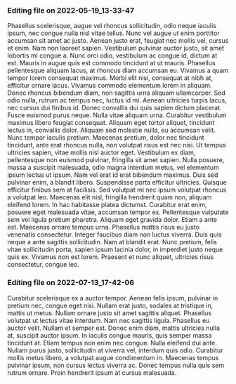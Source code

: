 

### Editing file on 2022-05-19_13-33-47

Phasellus scelerisque, augue vel rhoncus sollicitudin, odio neque iaculis ipsum, nec congue nulla nisl vitae tellus. Nunc vel augue ut enim porttitor accumsan sit amet ac justo. Aenean justo erat, feugiat nec mollis vel, cursus et enim. Nam non laoreet sapien. Vestibulum pulvinar auctor justo, sit amet lobortis mi congue a. Nunc orci odio, vestibulum ac congue id, dictum at est. Mauris in augue quis est commodo tincidunt at ut mauris.
Phasellus pellentesque aliquam lacus, at rhoncus diam accumsan eu. Vivamus a quam tempor lorem consequat maximus. Morbi elit nisi, consequat at nibh at, efficitur ornare lacus. Vivamus commodo elementum lorem in aliquam. Donec rhoncus bibendum diam, non sagittis urna aliquam ullamcorper. Sed odio nulla, rutrum ac tempus nec, luctus id mi. Aenean ultricies turpis lacus, nec cursus dui finibus id. Donec convallis dui quis sapien dictum placerat. Fusce euismod purus neque. Nulla vitae aliquam urna. Curabitur vestibulum maximus libero feugiat consequat. Aliquam eget tortor aliquet, tincidunt lectus in, convallis dolor. Aliquam sed molestie nulla, eu accumsan velit.
Nunc tempor iaculis pretium. Maecenas pretium, dolor nec tincidunt tincidunt, ante erat rhoncus nulla, non volutpat risus est nec nisi. Ut tempus ultricies sapien, vitae mollis nisl auctor eget. Vestibulum ex diam, pellentesque non euismod pulvinar, fringilla sit amet sapien. Nulla posuere, massa a suscipit malesuada, odio magna interdum metus, vel elementum ipsum lectus ut ipsum. Nam vel erat id erat bibendum maximus. Duis sed pulvinar enim, a blandit libero. Suspendisse porta efficitur ultricies.
Quisque efficitur finibus sem at facilisis. Sed volutpat mi nec ipsum volutpat rhoncus a volutpat leo. Maecenas elit nisl, fringilla hendrerit quam non, aliquam eleifend lorem. In hac habitasse platea dictumst. Curabitur erat enim, posuere eget malesuada vitae, accumsan tempor ex. Pellentesque vulputate sem vel ligula pretium pharetra. Aliquam eget gravida dolor. Etiam a ante est. Maecenas ornare tempus urna. Phasellus mattis risus eu justo venenatis consectetur. Integer faucibus diam non luctus viverra. Duis quis neque a ante sagittis sollicitudin. Nam at blandit erat. Nunc pretium, felis vitae sollicitudin porta, sapien ipsum lacinia dolor, in imperdiet justo neque quis ex. Vivamus non est lorem. Praesent et nunc aliquet, ultricies risus consectetur, congue leo.




### Editing file on 2022-07-13_17-42-06

Curabitur scelerisque ex a auctor tempor. Aenean felis ipsum, pulvinar in pretium nec, congue eget nisi. Nullam erat justo, sodales at tristique in, mattis ut metus. Nullam ornare justo sit amet sagittis aliquet. Phasellus volutpat ut lectus vitae interdum. Nam nec sagittis ligula. Phasellus eu auctor velit.
Nullam et semper est. Donec enim diam, mattis ultricies nulla at, suscipit auctor ipsum. In iaculis congue mauris, quis semper massa tincidunt at. Etiam tempus non enim nec congue. Nulla eleifend dui ante. Nullam purus justo, sollicitudin at viverra vel, interdum quis odio. Curabitur mollis metus libero, a volutpat augue condimentum in. Maecenas tempus pulvinar ipsum, non cursus lectus viverra ac. Donec tempus nulla quis sem rutrum ornare. Proin hendrerit ipsum at cursus malesuada.


